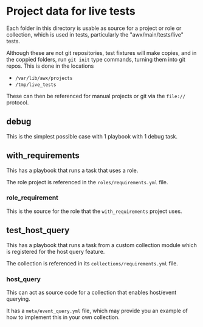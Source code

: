 # Project data for live tests

Each folder in this directory is usable as source for a project or role or collection,
which is used in tests, particularly the "awx/main/tests/live" tests.

Although these are not git repositories, test fixtures will make copies,
and in the coppied folders, run `git init` type commands, turning them into
git repos. This is done in the locations

 - `/var/lib/awx/projects`
 - `/tmp/live_tests`

These can then be referenced for manual projects or git via the `file://` protocol.

## debug

This is the simplest possible case with 1 playbook with 1 debug task.

## with_requirements

This has a playbook that runs a task that uses a role.

The role project is referenced in the `roles/requirements.yml` file.

### role_requirement

This is the source for the role that the `with_requirements` project uses.

## test_host_query

This has a playbook that runs a task from a custom collection module which
is registered for the host query feature.

The collection is referenced in its `collections/requirements.yml` file.

### host_query

This can act as source code for a collection that enables host/event querying.

It has a `meta/event_query.yml` file, which may provide you an example of how
to implement this in your own collection.
